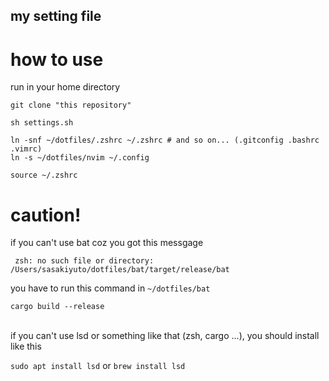 ## my setting file

# how to use

run in your home directory

```
git clone "this repository"

sh settings.sh

ln -snf ~/dotfiles/.zshrc ~/.zshrc # and so on... (.gitconfig .bashrc .vimrc)
ln -s ~/dotfiles/nvim ~/.config

source ~/.zshrc
```


# caution!
if you can't use bat coz you got this messgage

` zsh: no such file or directory: /Users/sasakiyuto/dotfiles/bat/target/release/bat`

you have to run this command in `~/dotfiles/bat`
```
cargo build --release
```
<br>
if you can't use lsd or something like that (zsh, cargo ...), you should install like this

`sudo apt install lsd` or `brew install lsd`
